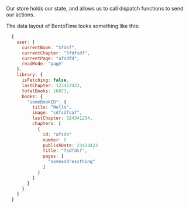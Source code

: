Our store holds our state, and allows us to call dispatch functions to send our actions.

The data layout of BentoTime looks something like this:

```js
  {
    user: {
      currentBook: "5fdsf",
      currentChapter: "5fdfsdf",
      currentPage: "afsdfd",
      readMode: "page"
    },
    library: {
      isFetching: false,
      lastChapter: 123423423,
      totalBooks: 16873,
      books: {
        "someBookID": {
          title: "Hello",
          image: "sdfsdfsaf",
          lastChapter: 324341234,
          chapters: [
            {
              id: "afsds"
              number: 5
              publishDate: 23423423
              title: "fsdfdsf",
              pages: [
                "someaddressthing"
              ]
            }
          ]
        }
      }
    }
  }
```

